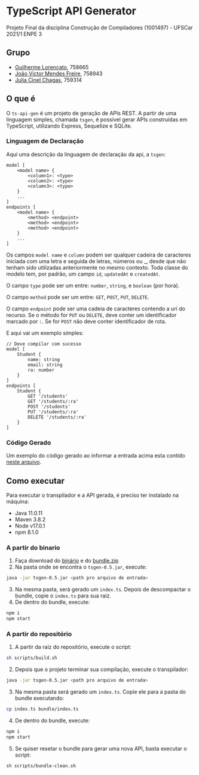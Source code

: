 # TypeScript API Generator
Projeto Final da disciplina Construção de Compiladores (1001497) - UFSCar 2021/1 ENPE 3

## Grupo
- [Guilherme Lorençato](https://github.com/GuiLorencato), 758665
- [João Victor Mendes Freire](https://github.com/joaovicmendes), 758943
- [Julia Cinel Chagas](https://github.com/jcinel), 759314

## O que é
O `ts-api-gen` é um projeto de geração de APIs REST. A partir de uma linguagem simples, chamada `tsgen`, é possível gerar APIs construídas em TypeScript, utilizando Express, Sequelize e SQLite.

### Linguagem de Declaração
Aqui uma descrição da linguagem de declaração da api, a `tsgen`:
```
model [
    <model name> {
        <column1>: <type>
        <column2>: <type>
        <column3>: <type>
    }
    ...
]
endpoints [
    <model name> {
        <method> <endpoint>
        <method> <endpoint>
        <method> <endpoint>
    }
    ...
]
```
Os campos `model name` e `column` podem ser qualquer cadeira de caracteres iniciada com uma letra e seguida de letras, números ou _, desde que não tenham sido utilizadas anteriormente no mesmo contexto. Toda classe do modelo tem, por padrão, um campo `id`, `updatedAt` e `createdAt`.

O campo `type` pode ser um entre: `number`, `string`, e `boolean` (por hora).

O campo `method` pode ser um entre: `GET`, `POST`, `PUT`, `DELETE`.

O campo `endpoint` pode ser uma cadeia de caracteres contendo a uri do recurso. Se o método for `PUT` ou `DELETE`, deve conter um identificador marcado por `:`. Se for `POST` não deve conter identificador de rota.

E aqui vai um exemplo simples:
```
// Deve compilar com sucesso
model [
    Student {
        name: string
        email: string
        ra: number
    }
]
endpoints [
    Student {
        GET '/students'
        GET '/students/:ra'
        POST '/students'
        PUT '/students/:ra'
        DELETE '/students/:ra'
    }
]
```

### Código Gerado
Um exemplo do código gerado ao informar a entrada acima esta contido [neste arquivo](https://github.com/joaovicmendes/ts-api-generator/blob/main/example.ts).

## Como executar
Para executar o transpilador e a API gerada, é preciso ter instalado na máquina: 
- Java 11.0.11
- Maven 3.8.2
- Node v17.0.1
- npm 8.1.0

### A partir do binario
1. Faça download do [binário](https://github.com/joaovicmendes/ts-api-generator/releases/download/latest/tsgen-0.5.jar) e do [bundle.zip](https://github.com/joaovicmendes/ts-api-generator/releases/download/latest/bundle-v0.5.zip)
2. Na pasta onde se encontra o `tsgen-0.5.jar`, execute:
```bash
java -jar tsgen-0.5.jar <path pro arquivo de entrada>
```
3. Na mesma pasta, será gerado um `index.ts`. Depois de descompactar o bundle, copie o `index.ts` para sua raíz.
4. De dentro do bundle, execute:
```bash
npm i
npm start
```

### A partir do repositório
1. A partir da raíz do repositório, execute o script:
```sh
sh scripts/build.sh
```
2. Depois que o projeto terminar sua compilação, execute o transpilador:
```bash
java -jar tsgen-0.5.jar <path pro arquivo de entrada>
```
3. Na mesma pasta será gerado um `index.ts`. Copie ele para a pasta do bundle executando:
```bash
cp index.ts bundle/index.ts
```
4. De dentro do bundle, execute:
```bash
npm i
npm start
```
5. Se quiser resetar o bundle para gerar uma nova API, basta executar o script:
```shell
sh scripts/bundle-clean.sh
```
